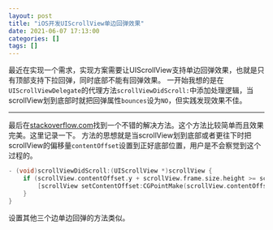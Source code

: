 ```yaml
---
layout: post
title: "iOS开发UIScrollView单边回弹效果"
date: 2021-06-07 17:13:00
categories: []
tags: []
---
```

最近在实现一个需求，实现方案需要让UIScrollView支持单边回弹效果，也就是只有顶部支持下拉回弹，同时底部不能有回弹效果。<!--more-->
一开始我想的是在`UIScrollViewDelegate`的代理方法`scrollViewDidScroll:`中添加处理逻辑，当scrollView划到底部时就把回弹属性`bounces`设为`NO`，但实践发现效果不佳。

------------


最后在[stackoverflow.com](https://stackoverflow.com/questions/14084657/uiscrollview-disable-vertical-bounce-only-at-bottom "stackoverflow.com")找到一个不错的解决方法。这个方法比较简单而且效果完美。这里记录一下。
方法的思想就是当scrollView划到底部或者更往下时把scrollView的偏移量`contentOffset`设置到正好底部位置，用户是不会察觉到这个过程的。
```objective-c
- (void)scrollViewDidScroll:(UIScrollView *)scrollView {
    if (scrollView.contentOffset.y + scrollView.frame.size.height >= scrollView.contentSize.height) {
        [scrollView setContentOffset:CGPointMake(scrollView.contentOffset.x, scrollView.contentSize.height - scrollView.frame.size.height)];
    }
}
```
设置其他三个边单边回弹的方法类似。